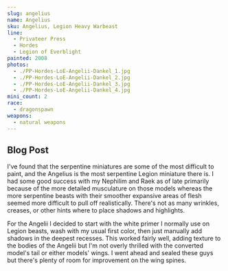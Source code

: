 ```yaml
---
slug: angelius
name: Angelius
sku: Angelius, Legion Heavy Warbeast
line:
  - Privateer Press
  - Hordes
  - Legion of Everblight
painted: 2008
photos:
  - ./PP-Hordes-LoE-Angelii-Dankel_1.jpg
  - ./PP-Hordes-LoE-Angelii-Dankel_2.jpg
  - ./PP-Hordes-LoE-Angelii-Dankel_3.jpg
  - ./PP-Hordes-LoE-Angelii-Dankel_4.jpg
mini_count: 2
race:
  - dragonspawn
weapons:
  - natural weapons
---
```


## Blog Post

I've found that the serpentine miniatures are some of the most difficult to paint, and the Angelius is the most serpentine Legion miniature there is. I had some good success with my Nephilim and Raek as of late primarily because of the more detailed musculature on those models whereas the more serpentine beasts with their smoother expansive areas of flesh seemed more difficult to pull off realistically. There's not as many wrinkles, creases, or other hints where to place shadows and highlights.

For the Angelii I decided to start with the white primer I normally use on Legion beasts, wash with my usual first color, then just manually add shadows in the deepest recesses. This worked fairly well, adding texture to the bodies of the Angelii but I'm not overly thrilled with the converted model's tail or either models' wings. I went ahead and sealed these guys but there's plenty of room for improvement on the wing spines.
